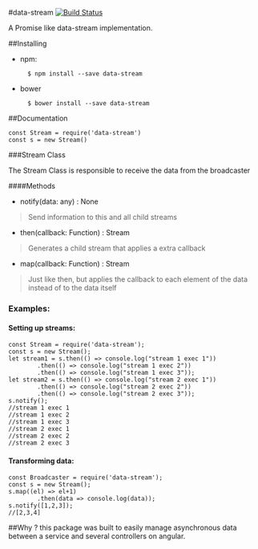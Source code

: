 #data-stream [![Build Status](https://travis-ci.org/hshiraiwa/data-stream.svg?branch=master)](https://travis-ci.org/hshiraiwa/data-stream)

A Promise like data-stream implementation.

##Installing
* npm:

        $ npm install --save data-stream

* bower

        $ bower install --save data-stream


##Documentation

    const Stream = require('data-stream')
    const s = new Stream()

###Stream Class

The Stream Class is responsible to receive the data from the broadcaster 

####Methods
* notify(data: any) : None
> Send information to this and all child streams

* then(callback: Function) : Stream
> Generates a child stream that applies a extra callback

* map(callback: Function) : Stream
> Just like then, but applies the callback to each element of the data instead of to the data itself

### Examples:

#### Setting up streams:

	const Stream = require('data-stream');
	const s = new Stream();
	let stream1 = s.then(() => console.log("stream 1 exec 1"))
			.then(() => console.log("stream 1 exec 2"))
			.then(() => console.log("stream 1 exec 3"));
	let stream2 = s.then(() => console.log("stream 2 exec 1"))
			.then(() => console.log("stream 2 exec 2"))
			.then(() => console.log("stream 2 exec 3"));
	s.notify();
	//stream 1 exec 1
	//stream 1 exec 2
	//stream 1 exec 3
	//stream 2 exec 1
	//stream 2 exec 2
	//stream 2 exec 3

#### Transforming data:

	const Broadcaster = require('data-stream');
	const s = new Stream();
	s.map((el) => el+1)
			.then(data => console.log(data));
	s.notify([1,2,3]);
	//[2,3,4]

##Why ?
this package was built to easily manage asynchronous data between a service and several controllers on angular.